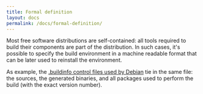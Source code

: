 ```yaml
---
title: Formal definition
layout: docs
permalink: /docs/formal-definition/
---
```


Most free software distributions are self-contained: all tools required
to build their components are part of the distribution. In such cases, it's
possible to specify the build environment in a machine readable format
that can be later used to reinstall the environment.

As example, the [.buildinfo control files used by
Debian](https://wiki.debian.org/ReproducibleBuilds/BuildinfoSpecification)
tie in the same file: the sources, the generated binaries, and all
packages used to perform the build (with the exact version number).
